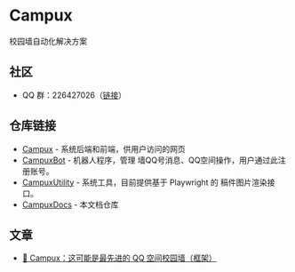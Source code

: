 # Campux

校园墙自动化解决方案

## 社区

- QQ 群：226427026（[链接](https://qm.qq.com/q/WstnOUijcu)）

## 仓库链接

- [Campux](https://github.com/idoknow/Campux) - 系统后端和前端，供用户访问的网页
- [CampuxBot](https://github.com/idoknow/CampuxBot) - 机器人程序，管理 墙QQ号消息、QQ空间操作，用户通过此注册账号。
- [CampuxUtility](https://github.com/idoknow/CampuxUtility) - 系统工具，目前提供基于 Playwright 的 稿件图片渲染接口。
- [CampuxDocs](https://github.com/idoknow/CampuxDocs) - 本文档仓库

## 文章

- [🥳 Campux：这可能是最先进的 QQ 空间校园墙（框架）](https://rockchin.top/2024/05/08/%f0%9f%a5%b3-campux%ef%bc%9a%e8%bf%99%e5%8f%af%e8%83%bd%e6%98%af%e6%9c%80%e5%85%88%e8%bf%9b%e7%9a%84-qq-%e7%a9%ba%e9%97%b4%e6%a0%a1%e5%9b%ad%e5%a2%99%ef%bc%88%e6%a1%86%e6%9e%b6%ef%bc%89/)
